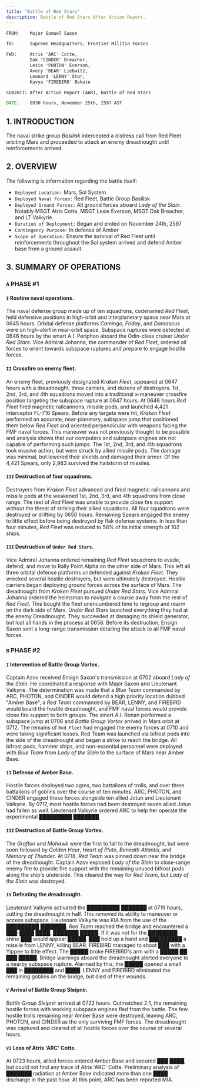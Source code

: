 ```yaml
---
title: "Battle of Red Stars"
description: Battle of Red Stars After Action Report.
---
```


```bat
FROM:    Major Samuel Saxon

TO:      Supreme Headquarters, Frontier Militia Forces

FWD:     Atris 'ARC' Cotte,
         Dak 'CINDER' Breacher,
         Lesie 'PHOTON' Everson,
         Avery 'BEAR' Liebwitz,
         Leonard 'LENNY' Star,
         Kavya 'FIREBIRD' Bokate

SUBJECT: After Action Report (AAR), Battle of Red Stars

DATE:    0930 hours, November 25th, 2597 AST
```

## 1. INTRODUCTION

The naval strike group _Basilisk_ intercepted a distress call from Red Fleet orbiting Mars and proceeded to attack an enemy dreadnought until reinforcements arrived.

## 2. OVERVIEW

The following is information regarding the battle itself:

- `Deployed Location:` Mars, Sol System
- `Deployed Naval Forces:` Red Fleet, Battle Group Basilisk
- `Deployed Ground Forces:` All ground forces aboard _Lady of the Slain_. Notably MSGT Atris Cotte, MSGT Lesie Everson, MSGT Dak Breacher, and LT Valkyrie.
- `Duration of Deployment:` Began and ended on November 24th, 2597
- `Contingency Purpose:` In defense of Amber
- `Scope of Operation:` Ensure the survival of Red Fleet until reinforcements throughout the Sol system arrived and defend Amber base from a ground assault.

## 3. SUMMARY OF OPERATIONS

<section class="pl-14">

### `A` PHASE #1

<section class="pl-14">

#### `I` Routine naval operations.

The naval defense group made up of ten squadrons, codenamed _Red Fleet_, held defensive positions in high-orbit and interplanetary space near Mars at 0645 hours. Orbital defense platforms _Camingo_, _Friday_, and _Damascus_ were on high-alert in near-orbit space. Subspace ruptures were detected at 0646 hours by the smart A.I. Periphon aboard the Odin-class cruiser _Under Red Stars_. Vice Admiral Johanna, the commander of _Red Fleet_, ordered all forces to orient towards subspace ruptures and prepare to engage hostile forces.

#### `II` Crossfire on enemy fleet.

An enemy fleet, previously designated _Kraken Fleet_, appeared at 0647 hours with a dreadnought, three carriers, and dozens of destroyers. 1st, 2nd, 3rd, and 4th squadrons moved into a traditional x-maneuver crossfire position targeting the subspace rupture at 0647 hours. At 0648 hours _Red Fleet_ fired magnetic railcannons, missile pods, and launched 4,421 interceptor FL-716 Spears. Before any targets were hit, _Kraken Fleet_ performed an accurate, near-planetary, subspace jump that positioned them below _Red Fleet_ and oriented perpendicular with weapons facing the FMF naval forces. This maneuver was not previously thought to be possible and analysis shows that our computers and subspace engines are not capable of performing such jumps. The 1st, 2nd, 3rd, and 4th squadrons took evasive action, but were struck by allied missile pods. The damage was minimal, but lowered their shields and damaged their armor. Of the 4,421 Spears, only 2,983 survived the hailstorm of missiles.

#### `III` Destruction of four squadrons.

Destroyers from _Kraken Fleet_ advanced and fired magnetic railcannons and missile pods at the weakened 1st, 2nd, 3rd, and 4th squadrons from close range. The rest of _Red Fleet_ was unable to provide close fire support without the threat of striking their allied squadrons. All four squadrons were destroyed or drifting by 0650 hours. Remaining Spears engaged the enemy to little effect before being destroyed by flak defense systems. In less than four minutes, _Red Fleet_ was reduced to 58% of its initial strength of 102 ships.

#### `III` Destruction of `Under Red Stars`.

Vice Admiral Johanna ordered remaining _Red Fleet_ squadrons to evade, defend, and move to Rally Point Alpha on the other side of Mars. This left all three orbital defense platforms undefended against _Kraken Fleet_. They wrecked several hostile destroyers, but were ultimately destroyed. Hostile carriers began deploying ground forces across the surface of Mars. The dreadnought from _Kraken Fleet_ pursued _Under Red Stars_. Vice Admiral Johanna ordered the helmsman to navigate a course away from the rest of _Red Fleet_. This bought the fleet unencumbered time to regroup and rearm on the dark side of Mars. _Under Red Stars_ launched everything they had at the enemy Dreadnought. They succeeded at damaging its shield generator, but lost all hands in the process at 0656. Before its destruction, Ensign Saxon sent a long-range transmission detailing the attack to all FMF naval forces.

</section>

### `B` PHASE #2

<section class="pl-14">

#### `I` Intervention of Battle Group Vortex.

Captain Azov received Ensign Saxon's transmission at 0702 aboard _Lady of the Slain_. He coordinated a response with Major Saxon and Lieutenant Valkyrie. The determination was made that a _Blue Team_ commanded by ARC, PHOTON, and CINDER would defend a high priority location dubbed "Amber Base", a _Red Team_ commanded by BEAR, LENNY, and FIREBIRD would board the hostile dreadnought, and FMF naval forces would provide close fire support to both groups. The smart A.I. Ronan performed a subspace jump at 0706 and _Battle Group Vortex_ arrived in Mars orbit at 0712. The remains of `Red Fleet` had engaged the enemy forces at 0710 and were taking significant losses. Red Team was launched via bifrost pods into the side of the dreadnought and began a strike to reach the bridge. All bifrost pods, hammer ships, and non-essential personnel were deployed with _Blue Team_ from _Lady of the Slain_ to the surface of Mars near Amber Base.

#### `II` Defense of Amber Base.

Hostile forces deployed two ogres, two battalions of trolls, and over three battalions of goblins over the course of ten minutes. ARC, PHOTON, and CINDER engaged these forces alongside ten allied Jotun and Lieutenant Valkyrie. By 0717, most hostile forces had been destroyed seven allied Jotun had fallen as well. Lieutenant Valkyrie ordered ARC to help her operate the experimental █████████ ███████.

#### `III` Destruction of Battle Group Vortex.

The _Grafton_ and _Mohawk_ were the first to fall to the dreadnought, but were soon followed by _Golden Hour_, _Heart of Pluto_, _Beneath Atlantis_, and _Memory of Thunder_. At 0718, _Red Team_ was pinned down near the bridge of the dreadnought. Captain Azov exposed _Lady of the Slain_ to close-range enemy fire to provide fire support with the remaining unused bifrost pods along the ship's underside. This cleared the way for _Red Team_, but _Lady of the Slain_ was destroyed.

#### `IV` Defeating the dreadnought.

Lieutenant Valkyrie activated the █████████ ███████ at 0719 hours, cutting the dreadnought in half. This removed its ability to maneuver or access subspace. Lieutenant Valkyrie was KIA from the use of the █████████ ███████. _Red Team_ reached the bridge and encountered a ███-████ ████, ███████ █████. If it was not for the ████████ shine ███ would appear █████. ███ held up a hand and █████████ a missile from LENNY, killing BEAR. FIREBIRD managed to shoot ███ with a Yippee to little effect. The █████ broke FIREBIRD's arm with a █████ ██ ███ █████. Bridge warnings aboard the dreadnought alerted everyone to a nearby subspace rupture. Alarmed by this, the █████ opened a small ███ in ████████ and ████. LENNY and FIREBIRD eliminated the remaining goblins on the bridge, but died of their wounds.

#### `V` Arrival of Battle Group Sleipnir.

_Battle Group Sleipnir_ arrived at 0722 hours. Outmatched 2:1, the remaining hostile forces with working subspace engines fled from the battle. The few hostile trolls remaining near Amber Base were destroyed, leaving ARC, PHOTON, and CINDER as the only surviving FMF forces. The dreadnought was captured and cleared of all hostile forces over the course of several hours.

#### `VI` Loss of Atris 'ARC' Cotte.

At 0723 hours, allied forces entered Amber Base and secured ███ ████, but could not find any trace of Atris 'ARC' Cotte. Preliminary analysis of ███████ radiation at Amber Base indicated more than one ████ discharge in the past hour. At this point, ARC has been reported MIA.

</section>

</section>
